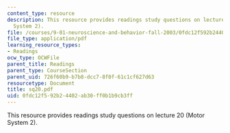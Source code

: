 ```yaml
---
content_type: resource
description: This resource provides readings study questions on lecture 20 (Motor
  System 2).
file: /courses/9-01-neuroscience-and-behavior-fall-2003/0fdc12f592b24402ab30ff0b1b9cb3ff_sq20.pdf
file_type: application/pdf
learning_resource_types:
- Readings
ocw_type: OCWFile
parent_title: Readings
parent_type: CourseSection
parent_uid: 726f60b9-b7b8-dcc7-8f0f-61c1cf627d63
resourcetype: Document
title: sq20.pdf
uid: 0fdc12f5-92b2-4402-ab30-ff0b1b9cb3ff
---
```

This resource provides readings study questions on lecture 20 (Motor System 2).

